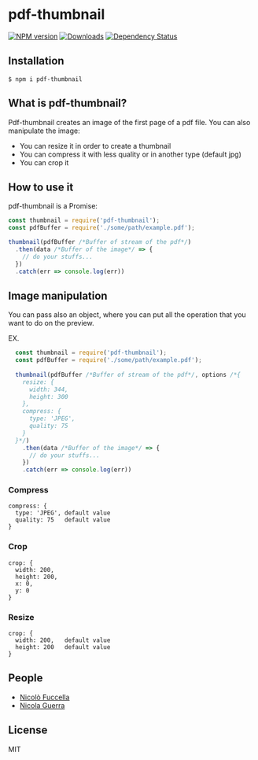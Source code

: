 # pdf-thumbnail

[![NPM version][npm-image]][npm-url] [![Downloads][downloads-image]][npm-url] [![Dependency Status][dependencies-image]][dependencies-url]

[npm-url]: https://www.npmjs.com/package/pdf-thumbnail
[npm-image]: http://img.shields.io/npm/v/pdf-thumbnail.svg?style=flat
[downloads-image]: https://img.shields.io/npm/dm/pdf-thumbnail.svg?style=flat-square
[dependencies-image]: https://david-dm.org/nico.fuccella/pdf-thumbnail.svg
[dependencies-url]: href="https://david-dm.org/nico.fuccella/pdf-thumbnail

## Installation

    $ npm i pdf-thumbnail

## What is pdf-thumbnail?

Pdf-thumbnail creates an image of the first page of a pdf file. You can also manipulate the image:
  
  * You can resize it in order to create a thumbnail
  * You can compress it with less quality or in another type (default jpg)
  * You can crop it
  
## How to use it

pdf-thumbnail is a Promise:

```javascript
const thumbnail = require('pdf-thumbnail');
const pdfBuffer = require('./some/path/example.pdf');

thumbnail(pdfBuffer /*Buffer of stream of the pdf*/)
  .then(data /*Buffer of the image*/ => {
    // do your stuffs...
  })
  .catch(err => console.log(err))
```

## Image manipulation

You can pass also an object, where you can put all the operation that you want to do on the preview.

EX. 

```javascript
  const thumbnail = require('pdf-thumbnail');
  const pdfBuffer = require('./some/path/example.pdf');
  
  thumbnail(pdfBuffer /*Buffer of stream of the pdf*/, options /*{
    resize: {
      width: 344,
      height: 300 
    },
    compress: {
      type: 'JPEG',
      quality: 75
    }
  }*/)
    .then(data /*Buffer of the image*/ => {
      // do your stuffs...
    })
    .catch(err => console.log(err))
```

### Compress

    compress: {
      type: 'JPEG', default value
      quality: 75   default value
    }

### Crop

    crop: {
      width: 200,
      height: 200,
      x: 0,
      y: 0
    }

### Resize

    crop: {
      width: 200,   default value
      height: 200   default value
    }

## People

- [Nicolò Fuccella](https://github.com/nicoFuccella)
- [Nicola Guerra](https://github.com/Ng2k)

## License
MIT
